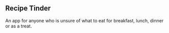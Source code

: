 ## Recipe Tinder

An app for anyone who is unsure of what to eat for breakfast, lunch, dinner or as a treat. 